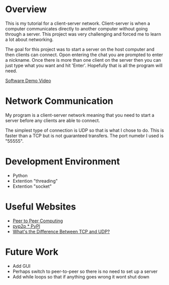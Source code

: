 # Overview

This is my tutorial for a client-server network. Client-server is when a computer communicates directly to another computer without going through a server. This project was very challenging and forced me to learn a lot about networking.

The goal for this project was to start a server on the host computer and then clients can connect. Opon entering the chat you are prompted to enter a nickname. Once there is more than one client on the server then you can just type what you want and hit 'Enter'. Hopefully that is all the program will need.

[Software Demo Video](https://youtu.be/YkoVx_4YuRc)

# Network Communication

My program is a client-server network meaning that you need to start a server before any clients are able to connect.

The simplest type of connection is UDP so that is what I chose to do. This is faster than a TCP but is not guaranteed transfers. The port numebr I used is "55555".

# Development Environment

* Python
* Extention "threading"
* Extention "socket"

# Useful Websites

* [Peer to Peer Computing](https://www.tutorialspoint.com/Peer-to-Peer-Computing)
* [pyp2p * PyPl](https://pypi.org/project/pyp2p/)
* [What's the Difference Between TCP and UDP?](https://www.howtogeek.com/190014/htg-explains-what-is-the-difference-between-tcp-and-udp/)

# Future Work

* Add GUI
* Perhaps switch to peer-to-peer so there is no need to set up a server
* Add while loops so that if anything goes wrong it wont shut down
